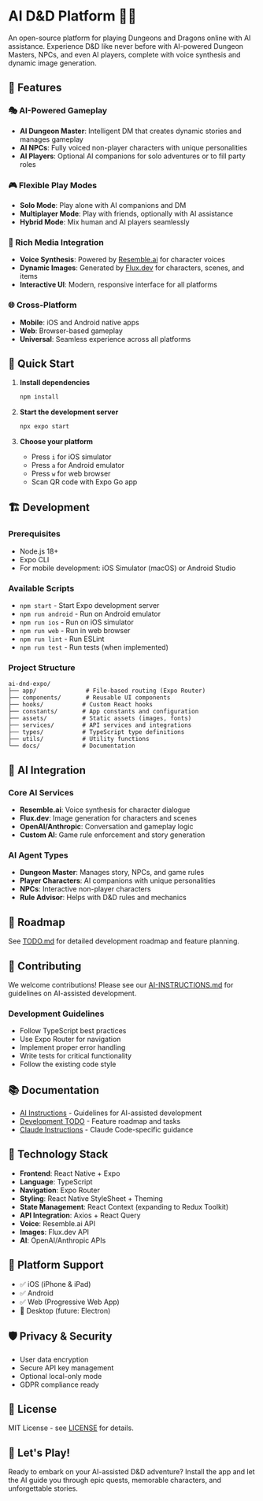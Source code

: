 # AI D&D Platform 🎲🤖

An open-source platform for playing Dungeons and Dragons online with AI assistance. Experience D&D like never before with AI-powered Dungeon Masters, NPCs, and even AI players, complete with voice synthesis and dynamic image generation.

## 🌟 Features

### 🎭 AI-Powered Gameplay
- **AI Dungeon Master**: Intelligent DM that creates dynamic stories and manages gameplay
- **AI NPCs**: Fully voiced non-player characters with unique personalities
- **AI Players**: Optional AI companions for solo adventures or to fill party roles

### 🎮 Flexible Play Modes
- **Solo Mode**: Play alone with AI companions and DM
- **Multiplayer Mode**: Play with friends, optionally with AI assistance
- **Hybrid Mode**: Mix human and AI players seamlessly

### 🎨 Rich Media Integration
- **Voice Synthesis**: Powered by [Resemble.ai](https://resemble.ai) for character voices
- **Dynamic Images**: Generated by [Flux.dev](https://flux.dev) for characters, scenes, and items
- **Interactive UI**: Modern, responsive interface for all platforms

### 🌐 Cross-Platform
- **Mobile**: iOS and Android native apps
- **Web**: Browser-based gameplay
- **Universal**: Seamless experience across all platforms

## 🚀 Quick Start

1. **Install dependencies**
   ```bash
   npm install
   ```

2. **Start the development server**
   ```bash
   npx expo start
   ```

3. **Choose your platform**
   - Press `i` for iOS simulator
   - Press `a` for Android emulator
   - Press `w` for web browser
   - Scan QR code with Expo Go app

## 🏗️ Development

### Prerequisites
- Node.js 18+ 
- Expo CLI
- For mobile development: iOS Simulator (macOS) or Android Studio

### Available Scripts
- `npm start` - Start Expo development server
- `npm run android` - Run on Android emulator
- `npm run ios` - Run on iOS simulator
- `npm run web` - Run in web browser
- `npm run lint` - Run ESLint
- `npm run test` - Run tests (when implemented)

### Project Structure
```
ai-dnd-expo/
├── app/              # File-based routing (Expo Router)
├── components/       # Reusable UI components
├── hooks/           # Custom React hooks
├── constants/       # App constants and configuration
├── assets/          # Static assets (images, fonts)
├── services/        # API services and integrations
├── types/           # TypeScript type definitions
├── utils/           # Utility functions
└── docs/            # Documentation
```

## 🤖 AI Integration

### Core AI Services
- **Resemble.ai**: Voice synthesis for character dialogue
- **Flux.dev**: Image generation for characters and scenes
- **OpenAI/Anthropic**: Conversation and gameplay logic
- **Custom AI**: Game rule enforcement and story generation

### AI Agent Types
- **Dungeon Master**: Manages story, NPCs, and game rules
- **Player Characters**: AI companions with unique personalities
- **NPCs**: Interactive non-player characters
- **Rule Advisor**: Helps with D&D rules and mechanics

## 🎯 Roadmap

See [TODO.md](./TODO.md) for detailed development roadmap and feature planning.

## 🤝 Contributing

We welcome contributions! Please see our [AI-INSTRUCTIONS.md](./AI-INSTRUCTIONS.md) for guidelines on AI-assisted development.

### Development Guidelines
- Follow TypeScript best practices
- Use Expo Router for navigation
- Implement proper error handling
- Write tests for critical functionality
- Follow the existing code style

## 📚 Documentation

- [AI Instructions](./AI-INSTRUCTIONS.md) - Guidelines for AI-assisted development
- [Development TODO](./TODO.md) - Feature roadmap and tasks
- [Claude Instructions](./CLAUDE.md) - Claude Code-specific guidance

## 🔧 Technology Stack

- **Frontend**: React Native + Expo
- **Language**: TypeScript
- **Navigation**: Expo Router
- **Styling**: React Native StyleSheet + Theming
- **State Management**: React Context (expanding to Redux Toolkit)
- **API Integration**: Axios + React Query
- **Voice**: Resemble.ai API
- **Images**: Flux.dev API
- **AI**: OpenAI/Anthropic APIs

## 📱 Platform Support

- ✅ iOS (iPhone & iPad)
- ✅ Android
- ✅ Web (Progressive Web App)
- 🔄 Desktop (future: Electron)

## 🛡️ Privacy & Security

- User data encryption
- Secure API key management
- Optional local-only mode
- GDPR compliance ready

## 📄 License

MIT License - see [LICENSE](./LICENSE) for details.

## 🎲 Let's Play!

Ready to embark on your AI-assisted D&D adventure? Install the app and let the AI guide you through epic quests, memorable characters, and unforgettable stories.
